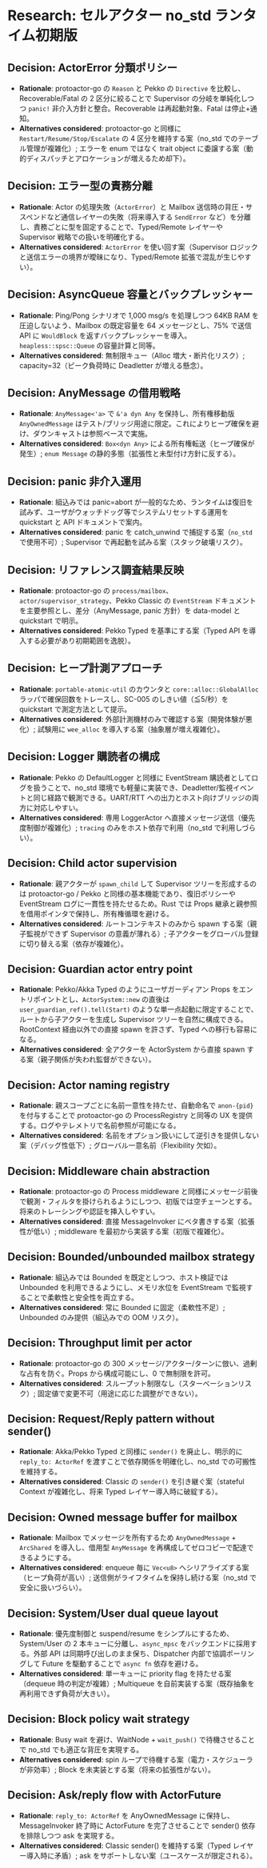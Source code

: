 # Research: セルアクター no_std ランタイム初期版

## Decision: ActorError 分類ポリシー
- **Rationale**: protoactor-go の `Reason` と Pekko の `Directive` を比較し、Recoverable/Fatal の 2 区分に絞ることで Supervisor の分岐を単純化しつつ `panic!` 非介入方針と整合。Recoverable は再起動対象、Fatal は停止+通知。  
- **Alternatives considered**: protoactor-go と同様に `Restart/Resume/Stop/Escalate` の 4 区分を維持する案（no_std でのテーブル管理が複雑化）; エラーを enum ではなく trait object に委譲する案（動的ディスパッチとアロケーションが増えるため却下）。

## Decision: エラー型の責務分離
- **Rationale**: Actor の処理失敗（`ActorError`）と Mailbox 送信時の背圧・サスペンドなど通信レイヤーの失敗（将来導入する `SendError` など）を分離し、責務ごとに型を固定することで、Typed/Remote レイヤーや Supervisor 戦略での扱いを明確化する。  
- **Alternatives considered**: `ActorError` を使い回す案（Supervisor ロジックと送信エラーの境界が曖昧になり、Typed/Remote 拡張で混乱が生じやすい）。

## Decision: AsyncQueue 容量とバックプレッシャー
- **Rationale**: Ping/Pong シナリオで 1,000 msg/s を処理しつつ 64KB RAM を圧迫しないよう、Mailbox の既定容量を 64 メッセージとし、75% で送信 API に `WouldBlock` を返すバックプレッシャーを導入。`heapless::spsc::Queue` の容量計算と同等。  
- **Alternatives considered**: 無制限キュー（Alloc 増大・断片化リスク）; capacity=32（ピーク負荷時に Deadletter が増える懸念）。

## Decision: AnyMessage の借用戦略
- **Rationale**: `AnyMessage<'a>` で `&'a dyn Any` を保持し、所有権移動版 `AnyOwnedMessage` はテスト/ブリッジ用途に限定。これによりヒープ確保を避け、ダウンキャストは参照ベースで実施。  
- **Alternatives considered**: `Box<dyn Any>` による所有権転送（ヒープ確保が発生）; `enum Message` の静的多態（拡張性と未型付け方針に反する）。

## Decision: panic 非介入運用
- **Rationale**: 組込みでは panic=abort が一般的なため、ランタイムは復旧を試みず、ユーザがウォッチドッグ等でシステムリセットする運用を quickstart と API ドキュメントで案内。  
- **Alternatives considered**: panic を catch_unwind で捕捉する案（`no_std` で使用不可）; Supervisor で再起動を試みる案（スタック破壊リスク）。

## Decision: リファレンス調査結果反映
- **Rationale**: protoactor-go の `process/mailbox`、`actor/supervisor_strategy`、Pekko Classic の `EventStream` ドキュメントを主要参照とし、差分（AnyMessage, panic 方針）を data-model と quickstart で明示。  
- **Alternatives considered**: Pekko Typed を基準にする案（Typed API を導入する必要があり初期範囲を逸脱）。

## Decision: ヒープ計測アプローチ
- **Rationale**: `portable-atomic-util` のカウンタと `core::alloc::GlobalAlloc` ラッパで確保回数をトレースし、SC-005 のしきい値（≦5/秒）を quickstart で測定方法として提示。  
- **Alternatives considered**: 外部計測機材のみで確認する案（開発体験が悪化）; 試験用に `wee_alloc` を導入する案（抽象層が増え複雑化）。

## Decision: Logger 購読者の構成
- **Rationale**: Pekko の DefaultLogger と同様に EventStream 購読者としてログを扱うことで、no_std 環境でも軽量に実装でき、Deadletter/監視イベントと同じ経路で観測できる。UART/RTT への出力とホスト向けブリッジの両方に対応しやすい。  
- **Alternatives considered**: 専用 LoggerActor へ直接メッセージ送信（優先度制御が複雑化）; `tracing` のみをホスト依存で利用（no_std で利用しづらい）。

## Decision: Child actor supervision
- **Rationale**: 親アクターが `spawn_child` して Supervisor ツリーを形成するのは protoactor-go / Pekko と同様の基本機能であり、復旧ポリシーや EventStream ログに一貫性を持たせるため。Rust では Props 継承と親参照を借用ポインタで保持し、所有権循環を避ける。  
- **Alternatives considered**: ルートコンテキストのみから spawn する案（親子監視ができず Supervisor の意義が薄れる）; 子アクターをグローバル登録に切り替える案（依存が複雑化）。

## Decision: Guardian actor entry point
- **Rationale**: Pekko/Akka Typed のようにユーザガーディアン Props をエントリポイントとし、`ActorSystem::new` の直後は `user_guardian_ref().tell(Start)` のような単一点起動に限定することで、ルートから子アクターを生成し Supervisor ツリーを自然に構成できる。RootContext 経由以外での直接 spawn を許さず、Typed への移行も容易になる。  
- **Alternatives considered**: 全アクターを ActorSystem から直接 spawn する案（親子関係が失われ監督ができない）。

## Decision: Actor naming registry
- **Rationale**: 親スコープごとに名前一意性を持たせ、自動命名で `anon-{pid}` を付与することで protoactor-go の ProcessRegistry と同等の UX を提供する。ログやテレメトリで名前参照が可能になる。  
- **Alternatives considered**: 名前をオプション扱いにして逆引きを提供しない案（デバッグ性低下）; グローバル一意名前（Flexibility 欠如）。

## Decision: Middleware chain abstraction
- **Rationale**: protoactor-go の Process middleware と同様にメッセージ前後で観測・フィルタを掛けられるようにしつつ、初版では空チェーンとする。将来のトレーシングや認証を挿入しやすい。  
- **Alternatives considered**: 直接 MessageInvoker にベタ書きする案（拡張性が低い）; middleware を最初から実装する案（初版で複雑化）。

## Decision: Bounded/unbounded mailbox strategy
- **Rationale**: 組込みでは Bounded を既定としつつ、ホスト検証では Unbounded を利用できるようにし、メモリ水位を EventStream で監視することで柔軟性と安全性を両立する。  
- **Alternatives considered**: 常に Bounded に固定（柔軟性不足）; Unbounded のみ提供（組込みでの OOM リスク）。

## Decision: Throughput limit per actor
- **Rationale**: protoactor-go の 300 メッセージ/アクター/ターンに倣い、過剰な占有を防ぐ。Props から構成可能にし、0 で無制限を許可。  
- **Alternatives considered**: スループット制限なし（スターべーションリスク）; 固定値で変更不可（用途に応じた調整ができない）。

## Decision: Request/Reply pattern without sender()
- **Rationale**: Akka/Pekko Typed と同様に `sender()` を廃止し、明示的に `reply_to: ActorRef` を渡すことで依存関係を明確化し、no_std での可搬性を維持する。  
- **Alternatives considered**: Classic の `sender()` を引き継ぐ案（stateful Context が複雑化し、将来 Typed レイヤー導入時に破綻する）。

## Decision: Owned message buffer for mailbox
- **Rationale**: Mailbox でメッセージを所有するため `AnyOwnedMessage` + `ArcShared` を導入し、借用型 `AnyMessage` を再構成してゼロコピーで配達できるようにする。  
- **Alternatives considered**: enqueue 毎に `Vec<u8>` へシリアライズする案（ヒープ負荷が高い）; 送信側がライフタイムを保持し続ける案（no_std で安全に扱いづらい）。

## Decision: System/User dual queue layout
- **Rationale**: 優先度制御と suspend/resume をシンプルにするため、System/User の 2 本キューに分離し、`async_mpsc` をバックエンドに採用する。外部 API は同期呼び出しのまま保ち、Dispatcher 内部で協調ポーリングして Future を駆動することで `async fn` 依存を避ける。  
- **Alternatives considered**: 単一キューに priority flag を持たせる案（dequeue 時の判定が複雑）; Multiqueue を自前実装する案（既存抽象を再利用できず負荷が大きい）。

## Decision: Block policy wait strategy
- **Rationale**: Busy wait を避け、WaitNode + `wait_push()` で待機させることで no_std でも適正な背圧を実現する。  
- **Alternatives considered**: spin ループで待機する案（電力・スケジューラが非効率）; Block を未実装とする案（将来の拡張性がない）。

## Decision: Ask/reply flow with ActorFuture
- **Rationale**: `reply_to: ActorRef` を AnyOwnedMessage に保持し、MessageInvoker 終了時に ActorFuture を完了させることで sender() 依存を排除しつつ ask を実現する。  
- **Alternatives considered**: Classic sender() を維持する案（Typed レイヤー導入時に矛盾）; ask をサポートしない案（ユースケースが限定される）。
